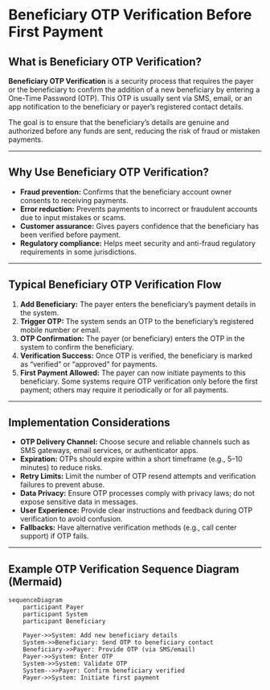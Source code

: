 # Beneficiary OTP Verification Before First Payment

## What is Beneficiary OTP Verification?

**Beneficiary OTP Verification** is a security process that requires the payer or the beneficiary 
to confirm the addition of a new beneficiary by entering a One-Time Password (OTP). This OTP is usually 
sent via SMS, email, or an app notification to the beneficiary or payer’s registered contact details.

The goal is to ensure that the beneficiary’s details are genuine and authorized before any funds are sent, 
reducing the risk of fraud or mistaken payments.

---

## Why Use Beneficiary OTP Verification?

- **Fraud prevention:** Confirms that the beneficiary account owner consents to receiving payments.
- **Error reduction:** Prevents payments to incorrect or fraudulent accounts due to input mistakes or scams.
- **Customer assurance:** Gives payers confidence that the beneficiary has been verified before payment.
- **Regulatory compliance:** Helps meet security and anti-fraud regulatory requirements in some jurisdictions.

---

## Typical Beneficiary OTP Verification Flow

1. **Add Beneficiary:** The payer enters the beneficiary’s payment details in the system.
2. **Trigger OTP:** The system sends an OTP to the beneficiary’s registered mobile number or email.
3. **OTP Confirmation:** The payer (or beneficiary) enters the OTP in the system to confirm the beneficiary.
4. **Verification Success:** Once OTP is verified, the beneficiary is marked as “verified” or “approved” for payments.
5. **First Payment Allowed:** The payer can now initiate payments to this beneficiary. Some systems require OTP verification only before the first payment; others may require it periodically or for all payments.

---

## Implementation Considerations

- **OTP Delivery Channel:** Choose secure and reliable channels such as SMS gateways, email services, or authenticator apps.
- **Expiration:** OTPs should expire within a short timeframe (e.g., 5–10 minutes) to reduce risks.
- **Retry Limits:** Limit the number of OTP resend attempts and verification failures to prevent abuse.
- **Data Privacy:** Ensure OTP processes comply with privacy laws; do not expose sensitive data in messages.
- **User Experience:** Provide clear instructions and feedback during OTP verification to avoid confusion.
- **Fallbacks:** Have alternative verification methods (e.g., call center support) if OTP fails.

---

## Example OTP Verification Sequence Diagram (Mermaid)

```mermaid
sequenceDiagram
    participant Payer
    participant System
    participant Beneficiary

    Payer->>System: Add new beneficiary details
    System->>Beneficiary: Send OTP to beneficiary contact
    Beneficiary->>Payer: Provide OTP (via SMS/email)
    Payer->>System: Enter OTP
    System->>System: Validate OTP
    System-->>Payer: Confirm beneficiary verified
    Payer->>System: Initiate first payment
```
